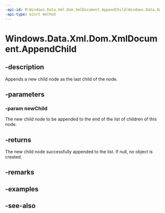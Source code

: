 ```yaml
---
-api-id: M:Windows.Data.Xml.Dom.XmlDocument.AppendChild(Windows.Data.Xml.Dom.IXmlNode)
-api-type: winrt method
---
```


<!-- Method syntax
public Windows.Data.Xml.Dom.IXmlNode AppendChild(Windows.Data.Xml.Dom.IXmlNode newChild)
-->

# Windows.Data.Xml.Dom.XmlDocument.AppendChild

## -description
Appends a new child node as the last child of the node.

## -parameters
### -param newChild
The new child node to be appended to the end of the list of children of this node.

## -returns
The new child node successfully appended to the list. If null, no object is created.

## -remarks

## -examples

## -see-also
